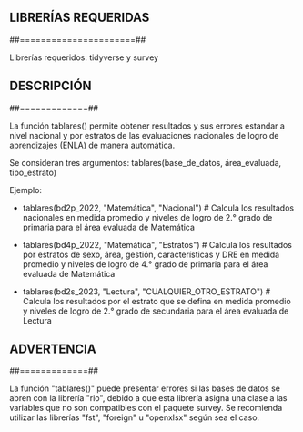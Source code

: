 ## LIBRERÍAS REQUERIDAS ##
##======================##

Librerías requeridos: tidyverse y survey

## DESCRIPCIÓN ##
##=============##

La función tablares() permite obtener resultados y sus errores estandar a nivel nacional y por estratos de las evaluaciones nacionales de logro de aprendizajes (ENLA) de manera automática.

Se consideran tres argumentos: tablares(base_de_datos, área_evaluada, tipo_estrato)

Ejemplo:

- tablares(bd2p_2022, "Matemática", "Nacional") # Calcula los resultados nacionales en medida promedio y niveles de logro de 2.° grado de primaria para el área evaluada de Matemática 

- tablares(bd4p_2022, "Matemática", "Estratos") # Calcula los resultados por estratos de sexo, área, gestión, características y DRE en medida promedio y niveles de logro de 4.° grado de primaria para el área evaluada de Matemática 

- tablares(bd2s_2023, "Lectura", "CUALQUIER_OTRO_ESTRATO") # Calcula los resultados por el estrato que se defina en medida promedio y niveles de logro de 2.° grado de secundaria para el área evaluada de Lectura 

## ADVERTENCIA ##
##=============##

La función "tablares()" puede presentar errores si las bases de datos se abren con la librería "rio", debido a que esta librería asigna una clase a las variables que no son compatibles con el paquete survey. Se recomienda utilizar las librerías "fst", "foreign" u "openxlsx" según sea el caso.
